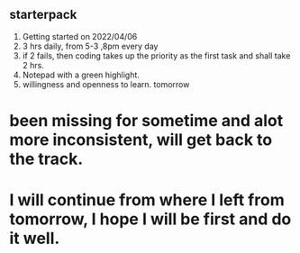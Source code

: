 ## starterpack
1. Getting started on 2022/04/06
2. 3 hrs daily, from 5-3 ,8pm every day
3. if 2 fails, then coding takes up the priority as the first task and shall take 2 hrs.
3. Notepad with a green highlight.
4. willingness and openness to learn.
tomorrow


# been missing for sometime and alot more inconsistent, will get back to the track.


# I will continue from where I left from tomorrow, I hope I will be first and do it well.

